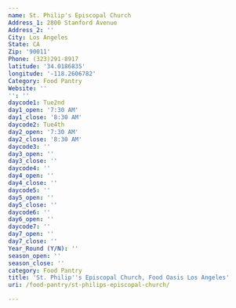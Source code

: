 ```yaml
---
name: St. Philip's Episcopal Church
Address_1: 2800 Stanford Avenue
Address_2: ''
City: Los Angeles
State: CA
Zip: '90011'
Phone: (323)291-8917
latitude: '34.0186835'
longitude: '-118.2606782'
Category: Food Pantry
Website: ''
'': ''
daycode1: Tue2nd
day1_open: '7:30 AM'
day1_close: '8:30 AM'
daycode2: Tue4th
day2_open: '7:30 AM'
day2_close: '8:30 AM'
daycode3: ''
day3_open: ''
day3_close: ''
daycode4: ''
day4_open: ''
day4_close: ''
daycode5: ''
day5_open: ''
day5_close: ''
daycode6: ''
day6_open: ''
daycode7: ''
day7_open: ''
day7_close: ''
Year_Round (Y/N): ''
season_open: ''
season_close: ''
category: Food Pantry
title: 'St. Philip''s Episcopal Church, Food Oasis Los Angeles'
uri: /food-pantry/st-philips-episcopal-church/

---
```

